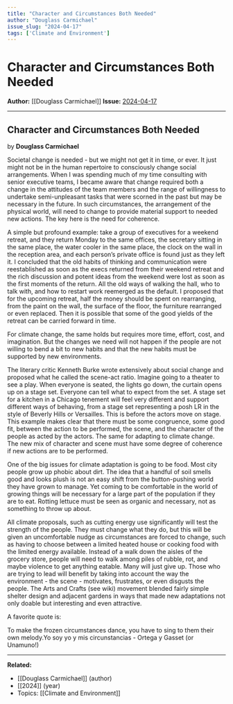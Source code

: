 ```yaml
---
title: "Character and Circumstances Both Needed"
author: "Douglass Carmichael"
issue_slug: "2024-04-17"
tags: ['Climate and Environment']
---
```


# Character and Circumstances Both Needed

**Author:** [[Douglass Carmichael]]
**Issue:** [2024-04-17](https://plex.collectivesensecommons.org/2024-04-17/)

---

## Character and Circumstances Both Needed
by **Douglass Carmichael**

Societal change is needed - but we might not get it in time, or ever. It just might not be in the human repertoire to consciously change social arrangements. When I was spending much of my time consulting with senior executive teams, I became aware that change required both a change in the attitudes of the team members and the range of willingness to undertake semi-unpleasant tasks that were scorned in the past but may be necessary in the future. In such circumstances, the arrangement of the physical world, will need to change to provide material support to needed new actions. The key here is the need for coherence.

A simple but profound example: take a group of executives for a weekend retreat, and they return Monday to the same offices, the secretary sitting in the same place, the water cooler in the same place, the clock on the wall in the reception area, and each person’s private office is found just as they left it. I concluded that the old habits of thinking and communication were reestablished as soon as the execs returned from their weekend retreat and the rich discussion and potent ideas from the weekend were lost as soon as the first moments of the return. All the old ways of walking the hall, who to talk with, and how to restart work reemerged as the default. I proposed that for the upcoming retreat, half the money should be spent on rearranging, from the paint on the wall, the surface of the floor, the furniture rearranged or even replaced. Then it is possible that some of the good yields of the retreat can be carried forward in time.

For climate change, the same holds but requires more time, effort, cost, and imagination. But the changes we need will not happen if the people are not willing to bend a bit to new habits and that the new habits must be supported by new environments.

The literary critic Kenneth Burke wrote extensively about social change and proposed what he called the scene-act ratio. Imagine going to a theater to see a play. When everyone is seated, the lights go down, the curtain opens up on a stage set. Everyone can tell what to expect from the set. A stage set for a kitchen in a Chicago tenement will feel very different and support different ways of behaving, from a stage set representing a posh LR in the style of Beverly Hills or Versailles. This is before the actors move on stage. This example makes clear that there must be some congruence, some good fit, between the action to be performed, the scene, and the character of the people as acted by the actors. The same for adapting to climate change. The new mix of character and scene must have some degree of coherence if new actions are to be performed.

One of the big issues for climate adaptation is going to be food. Most city people grow up phobic about dirt. The idea that a handful of soil smells good and looks plush is not an easy shift from the button-pushing world they have grown to manage. Yet coming to be comfortable in the world of growing things will be necessary for a large part of the population if they are to eat. Rotting lettuce must be seen as organic and necessary, not as something to throw up about.

All climate proposals, such as cutting energy use significantly will test the strength of the people. They must change what they do, but this will be given an uncomfortable nudge as circumstances are forced to change, such as having to choose between a limited heated house or cooking food with the limited energy available. Instead of a walk down the aisles of the grocery store, people will need to walk among piles of rubble, rot, and maybe violence to get anything eatable. Many will just give up. Those who are trying to lead will benefit by taking into account the way the environment - the scene - motivates, frustrates, or even disgusts the people. The Arts and Crafts (see wiki) movement blended fairly simple shelter design and adjacent gardens in ways that made new adaptations not only doable but interesting and even attractive.

A favorite quote is:

To make the frozen circumstances dance, you have to sing to them their own melody.Yo soy yo y mis circunstancias - Ortega y Gasset (or Unamuno!)

---

**Related:**
- [[Douglass Carmichael]] (author)
- [[2024]] (year)
- Topics: [[Climate and Environment]]

